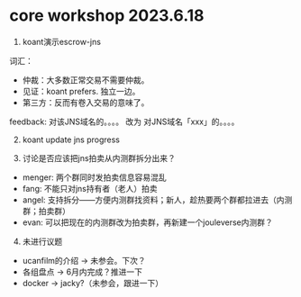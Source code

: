 # core workshop 2023.6.18

1. koant演示escrow-jns

词汇：
* 仲裁：大多数正常交易不需要仲裁。
* 见证：koant prefers. 独立一边。
* 第三方：反而有卷入交易的意味了。

feedback: 对该JNS域名的。。。。 改为 对JNS域名「xxx」的。。。。


2. koant update jns progress

3. 讨论是否应该把jns拍卖从内测群拆分出来？

* menger: 两个群同时发拍卖信息容易混乱
* fang: 不能只对jns持有者（老人）拍卖
* angel: 支持拆分——方便内测群找资料；新人，趁热要两个群都拉进去（内测群；拍卖群）
* evan: 可以把现在的内测群改为拍卖群，再新建一个jouleverse内测群？

4. 未进行议题

* ucanfilm的介绍 -> 未参会。下次？
* 各组盘点 -> 6月内完成？推进一下
* docker -> jacky?（未参会，跟进一下）

